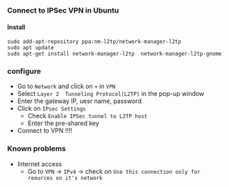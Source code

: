 ### Connect to IPSec VPN in Ubuntu

#### Install

    sudo add-apt-repository ppa:nm-l2tp/network-manager-l2tp
    sudo apt update
    sudo apt-get install network-manager-l2tp  network-manager-l2tp-gnome

### configure

* Go to `Network` and click on `+` in `VPN`
* Select `Layer 2  Tunneling Protocol(L2TP)` in the pop-up window
* Enter the gateway IP, uesr name, password
* Click on `IPsec Settings`
    * Check `Enable IPSec tunnel to L2TP host`
    * Enter the pre-shared key
* Connect to VPN !!!!


### Known problems

* Internet access
    * Go to `VPN` -> `IPv4` -> check on `Use this connection only for reources on it's network`
